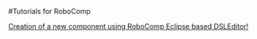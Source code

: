 #Tutorials for RoboComp



[Creation of a new component using RoboComp Eclipse based DSLEditor!](doc/component_creation_with_DSLEditor.md)

